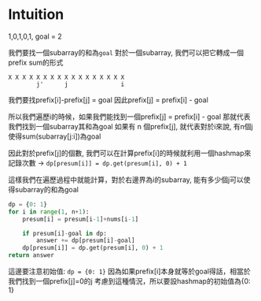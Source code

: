 # Intuition

1,0,1,0,1, goal = 2

我們要找一個subarray的和為`goal`
對於一個subarray, 我們可以把它轉成一個prefix sum的形式

```
X X X X X X X X X X X X X X X X X
        j'      j               i
```

我們要找prefix[i]-prefix[j] = goal
因此prefix[j] = prefix[i] - goal

所以我們遍歷i的時候，如果我們能找到一個prefix[j] = prefix[i] - goal
那就代表我們找到一個subarray其和為goal
如果有 n 個prefix[j], 就代表對於i來說, 有n個j使得sum(subarray[j:i])為goal

因此對於prefix[j]的個數, 我們可以在計算prefix[i]的時候就利用一個hashmap來記錄次數
-> `dp[presum[i]] = dp.get(presum[i], 0) + 1`

這樣我們在遍歷過程中就能計算，對於右邊界為i的subarray, 能有多少個j可以使得subarray的和為goal
```py
dp = {0: 1}
for i in range(1, n+1):
    presum[i] = presum[i-1]+nums[i-1]

    if presum[i]-goal in dp:
        answer += dp[presum[i]-goal]
    dp[presum[i]] = dp.get(presum[i], 0) + 1
return answer
```

這邊要注意初始值:
`dp = {0: 1}`
因為如果prefix[i]本身就等於goal得話，相當於我們找到一個prefix[j]=0的j
考慮到這種情況，所以要設hashmap的初始值為{0: 1}